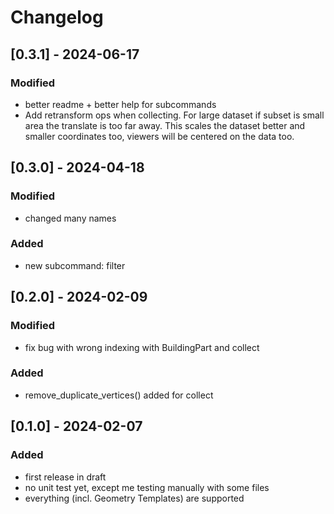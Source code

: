 # Changelog

## [0.3.1] - 2024-06-17
### Modified
- better readme + better help for subcommands
- Add retransform ops when collecting. For large dataset if subset is small area the translate is too far away. This scales the dataset better and smaller coordinates too, viewers will be centered on the data too.

## [0.3.0] - 2024-04-18
### Modified
- changed many names 
### Added
- new subcommand: filter

## [0.2.0] - 2024-02-09
### Modified
- fix bug with wrong indexing with BuildingPart and collect
### Added
- remove_duplicate_vertices() added for collect


## [0.1.0] - 2024-02-07
### Added
- first release in draft
- no unit test yet, except me testing manually with some files
- everything (incl. Geometry Templates) are supported
